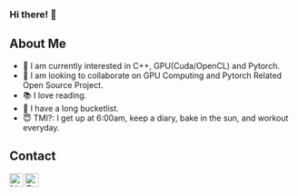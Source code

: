 ### Hi there! 👋

## About Me
- 🌱 I am currently interested in C++, GPU(Cuda/OpenCL) and Pytorch.
- 👯 I am looking to collaborate on GPU Computing and Pytorch Related Open Source Project.
- 📚 I love reading. 
- 📝 I have a long bucketlist.
- 😇 TMI?: I get up at 6:00am, keep a diary, bake in the sun, and workout everyday.

## Contact
[<img align="left" alt="LinkedIn" width="24px" src="https://raw.githubusercontent.com/FortAwesome/Font-Awesome/5.15.0/svgs/brands/linkedin.svg" />][LinkedIn]
[<img align="left" alt="Google" width="24px" src="https://raw.githubusercontent.com/FortAwesome/Font-Awesome/5.15.0/svgs/brands/google.svg" />][Google]


<!--
**xlpiao/xlpiao** is a ✨ _special_ ✨ repository because its `README.md` (this file) appears on your GitHub profile.

Here are some ideas to get you started:

- 🔭 I’m currently working on ...
- 🌱 I’m currently learning ...
- 👯 I’m looking to collaborate on ...
- 🤔 I’m looking for help with ...
- 💬 Ask me about ...
- 📫 How to reach me: ...
- 😄 Pronouns: ...
- ⚡ Fun fact: ...
-->
[LinkedIn]: https://www.linkedin.com/in/xlpiao/
[Google]: https://scholar.google.com/citations?user=fqPaaBAAAAAJ&hl=en
